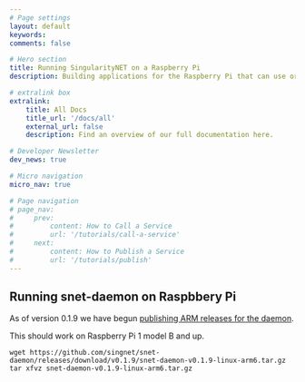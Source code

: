 ```yaml
---
# Page settings
layout: default
keywords:
comments: false

# Hero section
title: Running SingularityNET on a Raspberry Pi
description: Building applications for the Raspberry Pi that can use or integrate with SingularityNET

# extralink box
extralink:
    title: All Docs
    title_url: '/docs/all'
    external_url: false
    description: Find an overview of our full documentation here.

# Developer Newsletter
dev_news: true

# Micro navigation
micro_nav: true

# Page navigation
# page_nav:
#     prev:
#         content: How to Call a Service
#         url: '/tutorials/call-a-service'
#     next:
#         content: How to Publish a Service
#         url: '/tutorials/publish'
---
```


## Running snet-daemon on Raspbbery Pi

As of version 0.1.9 we have begun [publishing ARM releases for the daemon](https://github.com/singnet/snet-daemon/releases).

This should work on Raspberry Pi 1 model B and up.

```
wget https://github.com/singnet/snet-daemon/releases/download/v0.1.9/snet-daemon-v0.1.9-linux-arm6.tar.gz
tar xfvz snet-daemon-v0.1.9-linux-arm6.tar.gz 

```